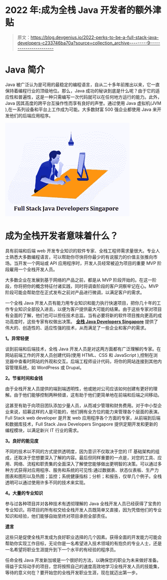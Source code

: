 # 2022 年:成为全栈 Java 开发者的额外津贴

> 原文：<https://blog.devgenius.io/2022-perks-to-be-a-full-stack-java-developers-c233746ba70a?source=collection_archive---------9----------------------->

# Java 简介

Java 被广泛认为是可用的最稳定的编程语言，自从二十多年前推出以来，它一直保持着编程行业的顶级地位。那么，Java 成功的秘诀到底是什么呢？由于它的适应性和普遍性，这是一种只需编写一次代码就可以在任何地方运行的能力。此外，Java 因其高度的跨平台互操作性而享有良好的声誉。通过使用 Java 虚拟机(JVM ),在一系列设备和平台上工作成为可能。大多数财富 500 强企业都使用 Java 来开发他们的后端应用程序。

![](img/1421830cd309cf64db03a431fba8e526.png)

# **成为全栈开发者意味着什么？**

具有前端和后端 web 开发专业知识的软件专家、全栈工程师需求量很大。专业人士熟悉大多数编程语言，可以帮助你尽快将你最少的有说服力的价值主张推向市场。当开发一个网站或 API 应用程序时，开发人员经常被迫为项目的重要 MVP 阶段雇用一个全栈开发人员。

大多数企业在发展到基于网络的产品之前，都是从 MVP 阶段开始的。在这一阶段，你将把你的概念特征付诸实践，同时将调查阶段的客户洞察牢记在心。MVP 阶段可能会帮助您在正式发布之前对产品进行微调，以满足客户的需求。

一个全栈 Java 开发人员有能力用专业知识和能力执行快速项目，把你几十年的工作专业知识全部投入进去，以便为客户提供最大可能的结果。由于这些专家对项目有全面的了解，他们也可以担任技术总监。当有必要将新的软件项目推向更高的成功高度时，这些专家有权做出决策。 [**全栈 Java Developers Singapore**](https://www.aegissofttech.com/en-sg/hire-java-programmer-developers.html) 提供了伟大的、创造性的、适应性强的技术，从而满足了一些企业和客户的需求。

**1。异常轻便**

谈到前端和后端技术，全栈 Java 开发人员是对这两方面都有广泛理解的专家。在网站前端工作的开发人员创建代码(使用 HTML、CSS 和 JavaScript ),控制在浏览器中查看时网站的外观和交互。后端工程师设计代码，将你的网站连接到其他内容管理系统，如 WordPress 或 Drupal。

**2。节省时间和金钱**

由于全栈开发人员提供的端到端透明性，他或她对公司应该如何创建有更好的理解。由于他们能够控制两种频谱，这有助于他们更简单地在前端和后端之间移动。

这甚至有助于向项目团队添加少量人员，从而减少管理和财务费用。对于中小型企业来说，招募这样的人是可能的，他们拥有全方位的能力来管理各个层面的表演。Full Stack web developer 是开发 web 应用程序各个方面的专家，从前端到后端和数据库技术，Full Stack Java Developers Singapore 提供定期开发和更新的编程模块，以满足新兴 IT 行业的需求。

**3。良好的能见度**

不同的技术以不同的方式提供透明度，因为意识不仅取决于您的 IT 基础架构的组成，还取决于您想要深入了解的内容。最后但同样重要的一点是，对您的工具、应用、网络、流程和职责集的全面深入了解使您能够做出更明智的决策。可以通过多种方式获得对应用程序、服务和系统的可见性:通过数据表、状态仪表板、生产力图表和图形以及热图；监控；系统健康指标；分析；和报告，仅举几个例子。全栈透明可以通过使用许多不同的技术来实现。

**4。大量的专业知识**

参与过各种项目并对各种技术有透彻理解的 Java 全栈开发人员已经获得了宝贵的专业知识。将项目的所有权交给全栈开发人员既简单又直接，因为凭借他们的专业知识和经验，他们能够自始至终对项目承担全部责任。

**遗言**

这些只是促使全栈开发成为良好职业选择的几个因素。获得全面的开发能力可能会帮助你实现工作目标，无论你是一名希望进入技术领域的有抱负的专业人士，还是一名希望将职业生涯提升到下一个水平的有经验的程序员。

任命全栈 Java 开发新加坡是一个很好的方法，以确保您的职业为未来做好准备。得益于实际动手的项目，您将按照自己的速度高效地学习全栈开发人员的技能集，等待的意义何在？要开始您的全栈开发职业生涯，现在就迈出第一步。